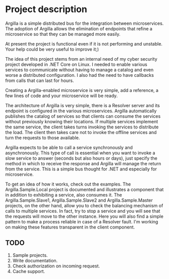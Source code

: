 # Project description
Argilla is a simple distributed bus for the integration between microservices. The adoption of Argilla allows the elimination of endpoints that refine a microservice so that they can be managed more easily.

At present the project is functional even if it is not performing and unstable. Your help could be very useful to improve it;)

The idea of this project stems from an internal need of my cyber security project developed in .NET Core on Linux. I needed to enable various services to communicate without having to manage a catalog and even worse a distributed configuration. I also had the need to have callbacks from calls that can last for hours.

Creating a Argilla-enabled microservice is very simple, add a reference, a few lines of code and your microservice will be ready.

The architecture of Argilla is very simple, there is a Resolver server and its endpoint is configured in the various microservices. Argilla automatically publishes the catalog of services so that clients can consume the services without previously knowing their locations. If multiple services implement the same service, the client takes turns invoking the services to distribute the load. The client then takes care not to invoke the offline services and turn the requests to those available.

Argilla expects to be able to call a service synchronously and asynchronously. This type of call is essential when you want to invoke a slow service to answer (seconds but also hours or days), just specify the method in which to receive the response and Argilla will manage the return from the service.
This is a simple bus thought for .NET and especially for microservice.

To get an idea of how it works, check out the examples. 
The Argilla.Sample.Local project is documented and illustrates a component that in addition to exhibiting a service, also consumes it.
The Argilla.Sample.Slave1, Argilla.Sample.Slave2 and Argilla.Sample.Master projects, on the other hand, allow you to check the balancing mechanism of calls to multiple services. In fact, try to stop a service and you will see that the requests will move to the other instance. Here you will also find a simple pattern to make a process reliable in case of a Resolver fault. I'm working on making these features transparent in the client component.

## TODO
1) Sample projects.
2) Write documentation.
3) Check authorization on incoming request.
4) Cache support.
